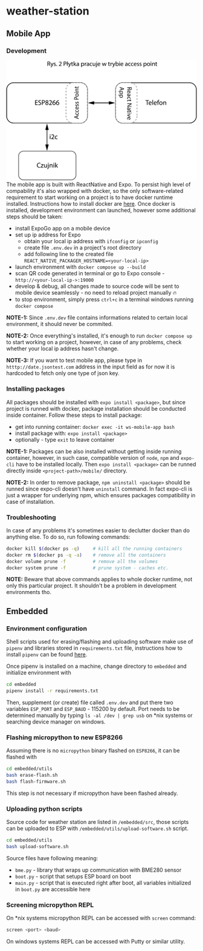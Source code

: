 # weather-station

## Mobile App

### Development
![Alt text](Diagramy1.png)
The mobile app is built with ReactNative and Expo. To persist high level of compability it's also wrapped with docker, so the only software-related requirement to start working on a project is to have docker runtime installed. Instructions how to install docker are [here](https://docs.docker.com/get-docker/). 
Once docker is installed, development environment can launched, however some additional steps should be taken:
- install ExpoGo app on a mobile device
- set up ip address for Expo
    - obtain your local ip address with `ifconfig` or `ipconfig`
    - create file `.env.dev` in a project's root directory
    - add following line to the created file `REACT_NATIVE_PACKAGER_HOSTNAME=<your-local-ip>`
- launch environment with `docker compose up --build`
- scan QR code generated in terminal or go to Expo console - `http://<your-local-ip->:19000` 
- develop & debug, all changes made to source code will be sent to mobile device seamlessly - no need to reload project manually 🔥
- to stop environment, simply press `ctrl+c` in a terminal windows running `docker compose`

**NOTE-1:** Since `.env.dev` file contains informations related to certain local environment, it should never be commited.

**NOTE-2:** Once everything's installed, it's enough to run `docker compose up` to start working on a project, however, in case of any problems, check whether your local ip address hasn't change.

**NOTE-3:** If you want to test mobile app, please type in `htttp://date.jsontest.com` address in the input field as for now it is hardcoded to fetch only one type of json key.
### Installing packages
All packages should be installed with `expo install <package>`, but since project is runned with docker, package installation should be conducted inside container. Follow these steps to install package:
- get into running container: `docker exec -it ws-mobile-app bash`
- install package with: `expo install <package>`
- optionally - type `exit` to leave container

**NOTE-1:** Packages can be also installed without getting inside running container, however, in such case, compatible version of `node`, `npm` and `expo-cli` have to be installed locally. Then `expo install <package>` can be runned directly inside `<project-path>/mobile/` directory. 

**NOTE-2:** In order to remove package, `npm uninstall <package>` should be runned since expo-cli doesn't have `uninstall` command. In fact expo-cli is just a wrapper for underlying npm, which ensures packages compatibility in case of installation.

### Troubleshooting

In case of any problems it's sometimes easier to declutter docker than do anything else. To do so, run following commands:
```bash
docker kill $(docker ps -q)     # kill all the running containers
docker rm $(docker ps -q -a)    # remove all the containers
docker volume prune -f          # remove all the volumes
docker system prune -f          # prune system - caches etc.
```

**NOTE:** Beware that above commands applies to whole docker runtime, not only this particular project. It shouldn't be a problem in development environments tho. 

## Embedded

### Environment configuration

Shell scripts used for erasing/flashing and uploading software make use of `pipenv` and libraries stored in `requirements.txt` file, instructions how to install `pipenv` can be found [here](https://pipenv.pypa.io/en/latest/).

Once pipenv is installed on a machine, change directory to `embedded` and initialize environment with 
```bash
cd embedded
pipenv install -r requirements.txt
```

Then, supplement (or create) file called `.env.dev` and put there two variables `ESP_PORT` and `ESP_BAUD` - 115200 by default. Port needs to be determined manually by typing `ls -al /dev | grep usb` on *nix systems or searching device manager on windows.

### Flashing micropython to new ESP8266
Assuming there is no `micropython` binary flashed on `ESP8266`, it can be flashed with
```bash
cd embedded/utils
bash erase-flash.sh
bash flash-firmware.sh
```
 This step is not necessary if micropython have been flashed already.

### Uploading python scripts
Source code for weather station are listed in `/embedded/src`, those scripts can be uploaded to ESP with `/embedded/utils/upload-software.sh` script. 
```bash
cd embedded/utils
bash upload-software.sh
```
Source files have following meaning:
- `bme.py` - library that wraps up communication with BME280 sensor
- `boot.py` - script that setups ESP board on boot
- `main.py` - script that is executed right after boot, all variables initialized in `boot.py` are accessible here

### Screening micropython REPL

On *nix systems micropython REPL can be accessed with `screen` command:
```bash
screen <port> <baud>
```

On windows systems REPL can be accessed with Putty or similar utility.
